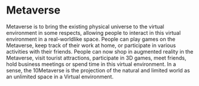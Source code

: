 # Metaverse

&#x20;     Metaverse is to bring the existing physical universe to the virtual environment in some respects, allowing people to interact in this virtual environment in a real-worldlike space. People can play games on the Metaverse, keep track of their work at home, or participate in various activities with their friends. People can now shop in augmented reality in the Metaverse, visit tourist attractions, participate in 3D games, meet friends, hold business meetings or spend time in this virtual environment. In a sense, the 10Metaverse is the projection of the natural and limited world as an unlimited space in a Virtual environment.
